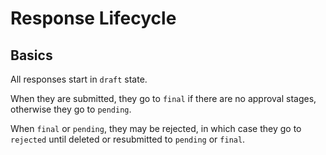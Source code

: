 # Response Lifecycle

## Basics

All responses start in `draft` state.

When they are submitted, they go to `final` if there are no approval stages, otherwise they go to `pending`.

When `final` or `pending`, they may be rejected, in which case they go to `rejected` until deleted or resubmitted to `pending` or `final`.

